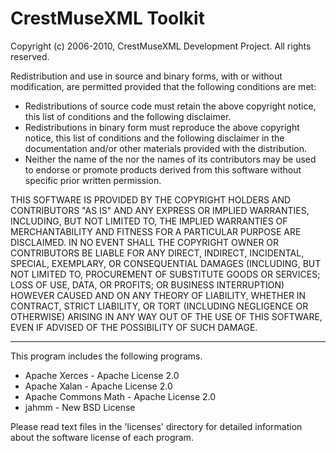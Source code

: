 # CrestMuseXML Toolkit

Copyright (c) 2006-2010, CrestMuseXML Development Project.
All rights reserved.

Redistribution and use in source and binary forms, with or without 
modification, are permitted provided that the following conditions are met:

  * Redistributions of source code must retain the above copyright notice, 
    this list of conditions and the following disclaimer.
  * Redistributions in binary form must reproduce the above copyright notice, 
    this list of conditions and the following disclaimer in the documentation 
    and/or other materials provided with the distribution.
  * Neither the name of the <ORGANIZATION> nor the names of its contributors 
    may be used to endorse or promote products derived from this software 
    without specific prior written permission.

THIS SOFTWARE IS PROVIDED BY THE COPYRIGHT HOLDERS AND CONTRIBUTORS
"AS IS" AND ANY EXPRESS OR IMPLIED WARRANTIES, INCLUDING, BUT NOT
LIMITED TO, THE IMPLIED WARRANTIES OF MERCHANTABILITY AND FITNESS FOR
A PARTICULAR PURPOSE ARE DISCLAIMED. IN NO EVENT SHALL THE COPYRIGHT OWNER OR
CONTRIBUTORS BE LIABLE FOR ANY DIRECT, INDIRECT, INCIDENTAL, SPECIAL,
EXEMPLARY, OR CONSEQUENTIAL DAMAGES (INCLUDING, BUT NOT LIMITED TO,
PROCUREMENT OF SUBSTITUTE GOODS OR SERVICES; LOSS OF USE, DATA, OR
PROFITS; OR BUSINESS INTERRUPTION) HOWEVER CAUSED AND ON ANY THEORY OF
LIABILITY, WHETHER IN CONTRACT, STRICT LIABILITY, OR TORT (INCLUDING
NEGLIGENCE OR OTHERWISE) ARISING IN ANY WAY OUT OF THE USE OF THIS
SOFTWARE, EVEN IF ADVISED OF THE POSSIBILITY OF SUCH DAMAGE.

---
This program includes the following programs. 
  * Apache Xerces - Apache License 2.0
  * Apache Xalan  - Apache License 2.0
  * Apache Commons Math - Apache License 2.0
  * jahmm - New BSD License

Please read text files in the 'licenses' directory for detailed information 
about the software license of each program. 
